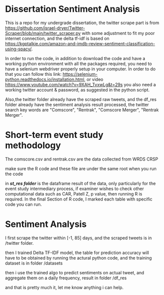 # Dissertation Sentiment Analysis
This is a repo for my undergrade dissertation, the twitter scrape part is from https://github.com/israel-dryer/Twitter-Scraper/blob/main/twitter_scraper.py with some adjustment to fit my poor internet connection, and the delta tf-idf is based on https://kgptalkie.com/amazon-and-imdb-review-sentiment-classification-using-spacy/. 

In order to run the code, in addition to download the code and have a working python environment with all the packages required, you need to have a selenium webdriver properly setup in your computer. In order to do that you can follow this link: https://selenium-python.readthedocs.io/installation.html, or video https://www.youtube.com/watch?v=9XAH_TvxwLg&t=29s
you also need a working twitter account & password, as suggested in the python script. 

Also,the twitter folder already have the scraped raw tweets, and the df_res folder already have the sentiment analysis result processed, the twitter search key words are "Comscore", "Rentrak", "Comscore Merger", "Rentrak Merger". 

# Short-term event study methodology

The comscore.csv and rentrak.csv are the data collected from WRDS CRSP 

make sure the R code and these file are under the same root when you run the code

in ***st_res folder*** is the dataframe result of the data, only particularly for the event study intermediary process, if examiner wishes to check other computational data such as CAR, Patell Z, p value, then running R is required. In the final Section of R code, I marked each table with specific code you can run.

# Sentiment Analysis

I first scrape the twitter within [-1, 85] days, and the scraped tweets is in /twitter folder. 

then I trained Delta TF-IDF model, the table for prediction accuracy will have to be obtained by running the actural python code, and the training dataset is in folder /datasets

then i use the trained algo to predict sentiments on actual tweet, and aggregate them on a daily frequency, result in folder /df_res

and that is pretty much it, let me know anything i can help. 
